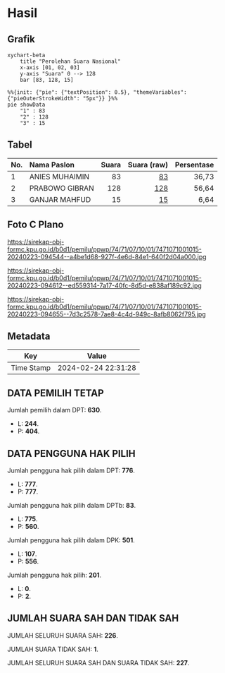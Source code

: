 # Hasil

## Grafik

```mermaid
xychart-beta
    title "Perolehan Suara Nasional"
    x-axis [01, 02, 03]
    y-axis "Suara" 0 --> 128
    bar [83, 128, 15]
```

```mermaid
%%{init: {"pie": {"textPosition": 0.5}, "themeVariables": {"pieOuterStrokeWidth": "5px"}} }%%
pie showData
    "1" : 83
    "2" : 128
    "3" : 15
```

## Tabel

| No. | Nama Paslon    | Suara | Suara (raw) | Persentase |
|:--- |:-------------- | -----:| -----------:| ----------:|
| 1   | ANIES MUHAIMIN | 83    | [83][p-1]   | 36,73      |
| 2   | PRABOWO GIBRAN | 128   | [128][p-2]  | 56,64      |
| 3   | GANJAR MAHFUD  | 15    | [15][p-3]   | 6,64       |


[p-1]: https://github.com/gigit-pemilu/pemilu-2024/blob/main/pilpres/hitung-suara/sub/74-sulawesi-tenggara/sub/71-kota-kendari/sub/07-wua-wua/sub/1001-wua-wua/sub/015-tps/sub/paslon-1.txt
[p-2]: https://github.com/gigit-pemilu/pemilu-2024/blob/main/pilpres/hitung-suara/sub/74-sulawesi-tenggara/sub/71-kota-kendari/sub/07-wua-wua/sub/1001-wua-wua/sub/015-tps/sub/paslon-2.txt
[p-3]: https://github.com/gigit-pemilu/pemilu-2024/blob/main/pilpres/hitung-suara/sub/74-sulawesi-tenggara/sub/71-kota-kendari/sub/07-wua-wua/sub/1001-wua-wua/sub/015-tps/sub/paslon-3.txt

## Foto C Plano

https://sirekap-obj-formc.kpu.go.id/b0d1/pemilu/ppwp/74/71/07/10/01/7471071001015-20240223-094544--a4be1d68-927f-4e6d-84e1-640f2d04a000.jpg

https://sirekap-obj-formc.kpu.go.id/b0d1/pemilu/ppwp/74/71/07/10/01/7471071001015-20240223-094612--ed559314-7a17-40fc-8d5d-e838af189c92.jpg

https://sirekap-obj-formc.kpu.go.id/b0d1/pemilu/ppwp/74/71/07/10/01/7471071001015-20240223-094655--7d3c2578-7ae8-4c4d-949c-8afb8062f795.jpg


## Metadata

| Key        | Value               |
| ---------- | ------------------- |
| Time Stamp | 2024-02-24 22:31:28 |


## DATA PEMILIH TETAP

Jumlah pemilih dalam DPT: **630**.
 * L: **244**.
 * P: **404**.

## DATA PENGGUNA HAK PILIH

Jumlah pengguna hak pilih dalam DPT: **776**.
 * L: **777**.
 * P: **777**.

Jumlah pengguna hak pilih dalam DPTb: **83**.
 * L: **775**.
 * P: **560**.

Jumlah pengguna hak pilih dalam DPK: **501**.
 * L: **107**.
 * P: **556**.

Jumlah pengguna hak pilih: **201**.
 * L: **0**.
 * P: **2**.

## JUMLAH SUARA SAH DAN TIDAK SAH

JUMLAH SELURUH SUARA SAH: **226**.

JUMLAH SUARA TIDAK SAH: **1**.

JUMLAH SELURUH SUARA SAH DAN SUARA TIDAK SAH: **227**.


